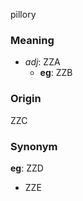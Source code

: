 pillory
### Meaning
+ _adj_: ZZA
    + __eg__: ZZB

### Origin

ZZC

### Synonym

__eg__: ZZD

+ ZZE


